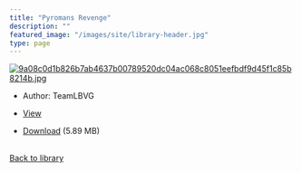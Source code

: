 ```yaml
---
title: "Pyromans Revenge"
description: ""
featured_image: "/images/site/library-header.jpg"
type: page
---
```


<a href="https://drive.google.com/file/d/19ZNCj58HeZ3CBNXgMQStspUP2oju3Ts2/view" target="_blank">![9a08c0d1b826b7ab4637b00789520dc04ac068c8051eefbdf9d45f1c85b8214b.jpg](/images/library/9a08c0d1b826b7ab4637b00789520dc04ac068c8051eefbdf9d45f1c85b8214b.jpg)</a>
* Author: TeamLBVG
* <a href="https://drive.google.com/file/d/19ZNCj58HeZ3CBNXgMQStspUP2oju3Ts2/view" target="_blank">View</a>

* [Download](https://drive.google.com/uc?export=download&id=19ZNCj58HeZ3CBNXgMQStspUP2oju3Ts2) (5.89 MB)

<br />[Back to library](/library/)
